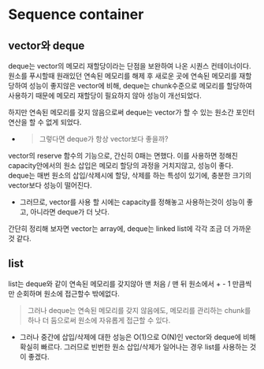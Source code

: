 # Sequence container

## vector와 deque
deque는 vector의 메모리 재할당이라는 단점을 보완하여 나온 시퀀스 컨테이너이다. 원소를 푸시할때 원래있던 연속된 메모리를 해제 후 새로운 곳에 연속된 메모리를 재할당하여 성능이 좋지않은 vector에 비해, deque는 chunk수준으로 메모리를 할당하여 사용하기 때문에 메모리 재할당이 필요하지 않아 성능이 개선되었다.  

하지만 연속된 메모리를 갖지 않음으로써 deque는 vector가 할 수 있는 원소간 포인터 연산을 할 수 없게 되었다.  

- > 그렇다면 deque가 항상 vector보다 좋을까?  

vector의 reserve 함수의 기능으로, 간신히 0패는 면했다. 이를 사용하면 정해진 capacity안에서의 원소 삽입은 메모리 할당의 과정을 거치지않고, 성능이 좋다.  
deque는 매번 원소의 삽입/삭제시에 할당, 삭제를 하는 특성이 있기에, 충분한 크기의 vector보다 성능이 떨어진다. 

- 그러므로, vector를 사용 할 시에는 capacity를 정해놓고 사용하는것이 성능이 좋고, 아니라면 deque가 더 낫다.  

간단히 정리해 보자면 vector는 array에, deque는 linked list에 각각 조금 더 가까운 것 같다.


## list
list는 deque와 같이 연속된 메모리를 갖지않아 맨 처음 / 맨 뒤 원소에서 + - 1 만큼씩만 순회하며 원소에 접근할수 밖에없다.
> 그러나 deque는 연속된 메모리를 갖지 않음에도, 메모리를 관리하는 chunk를 하나 더 둠으로써 원소에 자유롭게 접근할 수 있다.  

- 그러나 중간에 삽입/삭제에 대한 성능은 O(1)으로 O(N)인 vector와 deque에 비해 확실히 빠르다. 그러므로 빈번한 원소 삽입/삭제가 일어나는 경우 list를 사용하는 것이 좋겠다.
